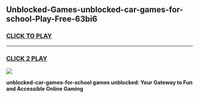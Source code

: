
## Unblocked-Games-unblocked-car-games-for-school-Play-Free-63bi6
<h3>
<a href="https://premium76.site?title=unblocked-car-games-for-school&ref=18A1">CLICK TO PLAY</a></h3>
<hr>

<h3>
<a href="https://premium76.site?title=unblocked-car-games-for-school&ref=18A1">CLICK 2 PLAY</a>
  
</h3>

<a href="https://premium76.site?title=unblocked-car-games-for-school&ref=18A1"><img src="https://clearcache.store/games.png"></a>


**unblocked-car-games-for-school games unblocked: Your Gateway to Fun and Accessible Online Gaming**
